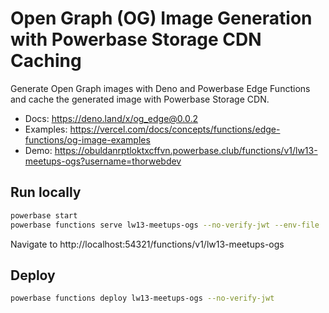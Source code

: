 # Open Graph (OG) Image Generation with Powerbase Storage CDN Caching

Generate Open Graph images with Deno and Powerbase Edge Functions and cache the generated image with Powerbase Storage CDN.

- Docs: https://deno.land/x/og_edge@0.0.2
- Examples: https://vercel.com/docs/concepts/functions/edge-functions/og-image-examples
- Demo: https://obuldanrptloktxcffvn.powerbase.club/functions/v1/lw13-meetups-ogs?username=thorwebdev

## Run locally

```bash
powerbase start
powerbase functions serve lw13-meetups-ogs --no-verify-jwt --env-file ./powerbase/.env.local
```

Navigate to http://localhost:54321/functions/v1/lw13-meetups-ogs

## Deploy

```bash
powerbase functions deploy lw13-meetups-ogs --no-verify-jwt
```
